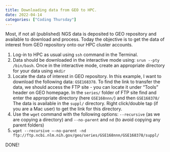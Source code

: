 ```yaml
---
title: Downloading data from GEO to HPC.
date: 2022-04-14 
categories: ["Coding Thursday"]
---
```


Most, if not all (published) NGS data is deposited to GEO repository and available to download and process. Today the objective is to get the data of interest from GEO repository onto our HPC cluster accounts. 

1. Log-in to HPC as usual using `ssh` command in the Terminal.
2. Data should be downloaded in the interactive mode using: 
`srun --pty /bin/bash`. 
Once in the interactive mode, create an appropriate directory for your data using `mkdir`
3. Locate the data of interest in GEO repository. In this example, I want to download the following data: `GSE168378`. 
To find the link to transfer the data, we should access the FTP site - you can locate it under “Tools” header on GEO homepage. In the `series/` folder of FTP site find and enter the appropriate directory (here `GSE168nnn/`) and then `GSE168378/`
The  data is available in the `suppl/` directory. Right click/double tap (if you are a Mac user) to get the link for this directory.
4. Use the `wget` command with the following options: `--recursive` (as we are copying a directory) and `--no-parent` and `nd` (to avoid copying any parent folders) 
5. `wget --recursive —-no-parent -nd ftp://ftp.ncbi.nlm.nih.gov/geo/series/GSE168nnn/GSE168378/suppl/`

DONE!
